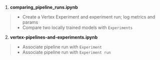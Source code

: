 1. **comparing_pipeline_runs.ipynb**
> * Create a Vertex Experiment and experiment run; log metrics and params
> * Compare two locally trained models with `Experiments`

2. **vertex-pipelines-and-experiments.ipynb**
> * Associate pipeline run with `Experiment`
> * Associate pipeline run with `Experiment run`
